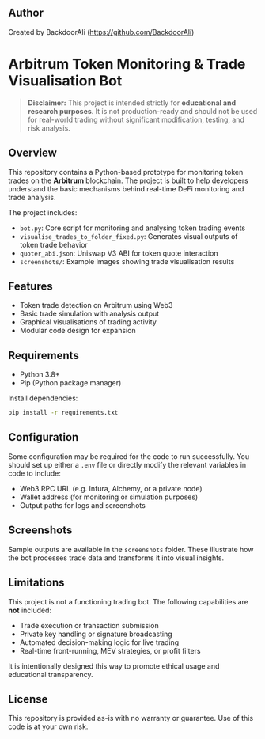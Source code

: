 ## Author

Created by BackdoorAli (https://github.com/BackdoorAli)

# Arbitrum Token Monitoring & Trade Visualisation Bot

> **Disclaimer:** This project is intended strictly for **educational and research purposes**. It is not production-ready and should not be used for real-world trading without significant modification, testing, and risk analysis.

## Overview

This repository contains a Python-based prototype for monitoring token trades on the **Arbitrum** blockchain. The project is built to help developers understand the basic mechanisms behind real-time DeFi monitoring and trade analysis.

The project includes:

- `bot.py`: Core script for monitoring and analysing token trading events
- `visualise_trades_to_folder_fixed.py`: Generates visual outputs of token trade behavior
- `quoter_abi.json`: Uniswap V3 ABI for token quote interaction
- `screenshots/`: Example images showing trade visualisation results

## Features

- Token trade detection on Arbitrum using Web3
- Basic trade simulation with analysis output
- Graphical visualisations of trading activity
- Modular code design for expansion

## Requirements

- Python 3.8+
- Pip (Python package manager)

Install dependencies:

```bash
pip install -r requirements.txt
```

## Configuration

Some configuration may be required for the code to run successfully. You should set up either a `.env` file or directly modify the relevant variables in code to include:

- Web3 RPC URL (e.g. Infura, Alchemy, or a private node)
- Wallet address (for monitoring or simulation purposes)
- Output paths for logs and screenshots

## Screenshots

Sample outputs are available in the `screenshots` folder. These illustrate how the bot processes trade data and transforms it into visual insights.

## Limitations

This project is not a functioning trading bot. The following capabilities are **not** included:

- Trade execution or transaction submission
- Private key handling or signature broadcasting
- Automated decision-making logic for live trading
- Real-time front-running, MEV strategies, or profit filters

It is intentionally designed this way to promote ethical usage and educational transparency.

## License

This repository is provided as-is with no warranty or guarantee. Use of this code is at your own risk.
